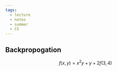 ```yaml
---
tags:
  - lecture
  - notes
  - summer
  - CS
---
```



## Backpropogation

```math
f(x, y) = x^2y + y + 2

f(3, 4)
```
